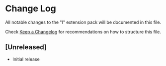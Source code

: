 # Change Log

All notable changes to the "I" extension pack will be documented in this file.

Check [Keep a Changelog](http://keepachangelog.com/) for recommendations on how to structure this file.

## [Unreleased]

- Initial release
